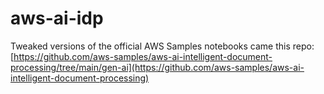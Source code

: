 # aws-ai-idp
Tweaked versions of the official AWS Samples notebooks came this repo: [https://github.com/aws-samples/aws-ai-intelligent-document-processing/tree/main/gen-ai](https://github.com/aws-samples/aws-ai-intelligent-document-processing)
